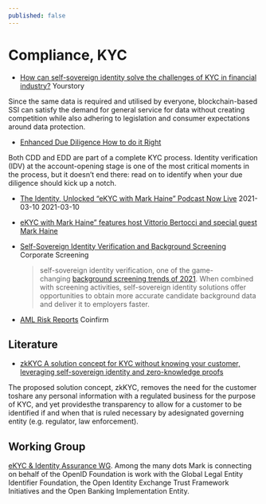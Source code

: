 ```yaml
---
published: false
---
```


# Compliance, KYC

* [How can self-sovereign identity solve the challenges of KYC in financial industry?](https://yourstory.com/2022/09/self-sovereign-identity-solve-challenges-kyc-finance/amp) Yourstory

Since the same data is required and utilised by everyone, blockchain-based SSI can satisfy the demand for general service for data without creating competition while also adhering to legislation and consumer expectations around data protection.

* [Enhanced Due Diligence How to do it Right](https://cognitohq.com/enhanced-due-diligence-is-non-negotiable/)

Both CDD and EDD are part of a complete KYC process. Identity verification (IDV) at the account-opening stage is one of the most critical moments in the process, but it doesn’t end there: read on to identify when your due diligence should kick up a notch.

* [The Identity, Unlocked “eKYC with Mark Haine” Podcast Now Live](https://openid.net/2021/03/10/the-identity-unlocked-ekyc-with-mark-haine-podcast-now-live/) 2021-03-10 2021-03-10

* [eKYC with Mark Haine” features host Vittorio Bertocci and special guest Mark Haine](https://identityunlocked.auth0.com/public/49/Identity%2C-Unlocked.--bed7fada/ad784008)

* [Self-Sovereign Identity Verification and Background Screening](https://www.corporatescreening.com/blog/what-is-self-sovereign-identity-verification-and-how-is-it-changing-background-screening) Corporate Screening
  > self-sovereign identity verification, one of the game-changing [background screening trends of 2021](https://www.corporatescreening.com/2021-trends-interactive-infographic). When combined with screening activities, self-sovereign identity solutions offer opportunities to obtain more accurate candidate background data and deliver it to employers faster.
* [AML Risk Reports](https://www.coinfirm.com/blog/crypto-aml-risk-reports/) Coinfirm

## Literature
* [zkKYC A solution concept for KYC without knowing your customer, leveraging self-sovereign identity and zero-knowledge proofs](https://bafybeie5ixj4dkim3lgivkw56us6aakh6bc3dhlsx5zzohrkzgo3ywqqha.ipfs.dweb.link/zkKYC-v1.0.pdf)

The proposed solution concept, zkKYC, removes the need for the customer toshare any personal information with a regulated business for the purpose of KYC, and yet providesthe transparency to allow for a customer to be identified if and when that is ruled necessary by adesignated governing entity (e.g. regulator, law enforcement).

## Working Group
[eKYC & Identity Assurance WG](https://openid.net/wg/ekyc-ida/). Among the many dots Mark is connecting on behalf of the OpenID Foundation is work with the Global Legal Entity Identifier Foundation, the Open Identity Exchange Trust Framework Initiatives and the Open Banking Implementation Entity.

